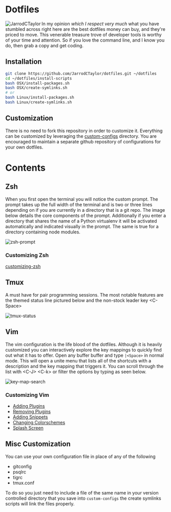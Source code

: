# Dotfiles

<img src="https://cloud.githubusercontent.com/assets/4416952/4179463/baa22c1a-36c7-11e4-8d8b-b0d1cee0caa6.png"
 alt="JarrodCTaylor" title="JarrodCTaylor" align="left" />

In my opinion *which I respect very much* what you have stumbled across right
here are the best dotfiles money can buy, and they're priced to move. This venerable
treasure trove of developer tools is worthy of your time and attention. So if you
love the command line, and I know you do, then grab a copy and get coding.

## Installation

``` bash
git clone https://github.com/JarrodCTaylor/dotfiles.git ~/dotfiles
cd ~/dotfiles/install-scripts
bash OSX/install-packages.sh
bash OSX/create-symlinks.sh
# or
bash Linux/install-packages.sh
bash Linux/create-symlinks.sh
```

## Customization

There is no need to fork this repository in order to customize it. Everything
can be customized by leveraging the [custom-configs](https://github.com/JarrodCTaylor/dotfiles/wiki/custom-config) directory.
You are encouraged to maintain a separate github repository of configurations for your own dotfiles.

# Contents


## Zsh

When you first open the terminal you will notice the custom prompt. The prompt
takes up the full width of the terminal and is two or three lines depending on
if you are currently in a directory that is a git repo. The image below details
the core components of the prompt. Additionally if you enter a directory that
shares the name of a Python virtualenv it will be activated automatically and
indicated visually in the prompt. The same is true for a directory containing
node modules.

![zsh-prompt](https://cloud.githubusercontent.com/assets/4416952/4179773/ecec6e52-36d5-11e4-9317-bd6af3313e73.png)

### Customizing Zsh

[customizing-zsh](https://github.com/JarrodCTaylor/dotfiles/wiki/zsh)

## Tmux

A must have for pair programming sessions. The most notable features are the
themed status line pictured below and the non-stock leader key \<C-Space>

![tmux-status](https://cloud.githubusercontent.com/assets/4416952/4179937/429dc236-36dd-11e4-87ad-1aca9966db8d.png)

## Vim

The vim configuration is the life blood of the dotfiles. Although it is heavily
customized you can interactively explore the key mappings to quickly find out
what it has to offer.  Open any buffer buffer and type `|<Space>` in normal
mode. This will open a unite menu that lists all of the shortcuts with a
description and the key mapping that triggers it. You can scroll through the
list with \<C-J> \<C-k> or filter the options by typing as seen below.

![key-map-search](https://cloud.githubusercontent.com/assets/4416952/13449402/cc8002b2-dff0-11e5-911b-e616d851f525.gif)

### Customizing Vim

- [Adding Plugins](https://github.com/JarrodCTaylor/dotfiles/wiki/Adding-Vim-Plugins)
- [Removing Plugins](https://github.com/JarrodCTaylor/dotfiles/wiki/Removing-Vim-Plugins)
- [Adding Snippets](https://github.com/JarrodCTaylor/dotfiles/wiki/Adding-Vim-Snippets)
- [Changing Colorschemes](https://github.com/JarrodCTaylor/dotfiles/wiki/Changing-Vim-Colorschemes)
- [Splash Screen](https://github.com/JarrodCTaylor/dotfiles/wiki/Changing-Vim-Splashscreen)

## Misc Customization

You can use your own configuration file in place of any of the following
 * gitconfig
 * psqlrc
 * tigrc
 * tmux.conf

To do so you just need to include a file of the same name in your version
controlled directory that you save into `custom-configs` the create symlinks
scripts will link the files properly.
